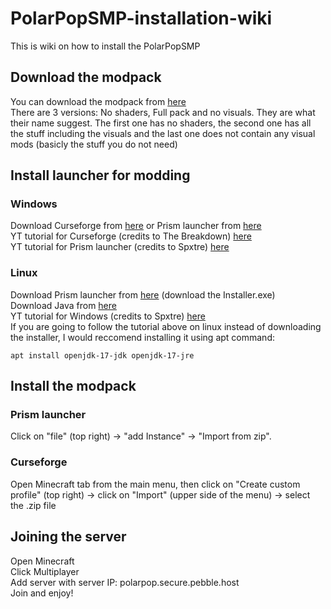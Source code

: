 # PolarPopSMP-installation-wiki
This is wiki on how to install the PolarPopSMP<br>

## Download the modpack
You can download the modpack from [here](https://legacy.curseforge.com/minecraft/modpacks/polar-pop-mc/files)<br>
There are 3 versions: No shaders, Full pack and no visuals. They are what their name suggest. The first one has no shaders, the second one has all the stuff including the visuals and the last one does not contain any visual mods (basicly the stuff you do not need)<br>

## Install launcher for modding

### Windows
Download Curseforge from [here](https://www.curseforge.com/download/app) or Prism launcher from [here](https://prismlauncher.org/download/)<br>
YT tutorial for Curseforge (credits to The Breakdown) [here](https://www.youtube.com/watch?v=HxVQOZXOxQ8&t=50s)<br>
YT tutorial for Prism launcher (credits to Spxtre) [here](https://www.youtube.com/watch?v=jMi3UA62KPw&t=63s)<br>

### Linux
Download Prism launcher from [here](https://prismlauncher.org/download/) (download the Installer.exe)<br>
Download Java from [here](https://adoptium.net/en-GB/)<br>
YT tutorial for Windows (credits to Spxtre) [here](https://www.youtube.com/watch?v=jMi3UA62KPw&t=63s)<br>
If you are going to follow the tutorial above on linux instead of downloading the installer, I would reccomend installing it using apt command:<br>
```
apt install openjdk-17-jdk openjdk-17-jre
```

## Install the modpack

### Prism launcher
Click on "file" (top right) -> "add Instance" -> "Import from zip".<br>

### Curseforge
Open Minecraft tab from the main menu, then click on "Create custom profile" (top right) ->  click on "Import" (upper side of the menu) -> select the .zip file<br>

## Joining the server
Open Minecraft<br>
Click Multiplayer<br>
Add server with server IP: polarpop.secure.pebble.host<br>
Join and enjoy!<br>